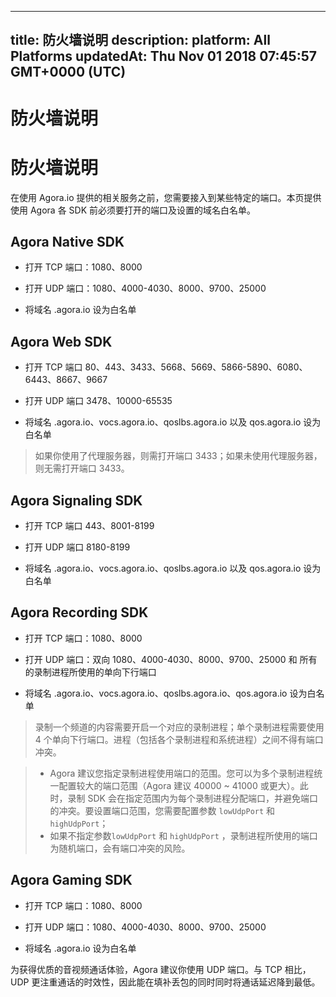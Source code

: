 
---
title: 防火墙说明
description: 
platform: All Platforms
updatedAt: Thu Nov 01 2018 07:45:57 GMT+0000 (UTC)
---
# 防火墙说明
# 防火墙说明

在使用 Agora.io 提供的相关服务之前，您需要接入到某些特定的端口。本页提供使用 Agora 各 SDK 前必须要打开的端口及设置的域名白名单。

## Agora Native SDK

-   打开 TCP 端口：1080、8000

-   打开 UDP 端口：1080、4000-4030、8000、9700、25000

-   将域名 .agora.io 设为白名单


## Agora Web SDK

-   打开 TCP 端口 80、443、3433、5668、5669、5866-5890、6080、6443、8667、9667

-   打开 UDP 端口 3478、10000-65535

-   将域名 .agora.io、vocs.agora.io、qoslbs.agora.io 以及 qos.agora.io 设为白名单

> 如果你使用了代理服务器，则需打开端口 3433；如果未使用代理服务器，则无需打开端口 3433。

## Agora Signaling SDK

-   打开 TCP 端口 443、8001-8199

-   打开 UDP 端口 8180-8199

-   将域名 .agora.io、vocs.agora.io、qoslbs.agora.io 以及 qos.agora.io 设为白名单


## Agora Recording SDK

-   打开 TCP 端口：1080、8000

-   打开 UDP 端口：双向 1080、4000-4030、8000、9700、25000 和 所有的录制进程所使用的单向下行端口

-   将域名 .agora.io、vocs.agora.io、qoslbs.agora.io、qos.agora.io 设为白名单



> 录制一个频道的内容需要开启一个对应的录制进程；单个录制进程需要使用 4 个单向下行端口。进程（包括各个录制进程和系统进程）之间不得有端口冲突。

> -   Agora 建议您指定录制进程使用端口的范围。您可以为多个录制进程统一配置较大的端口范围（Agora 建议 40000 ~ 41000 或更大）。此时，录制 SDK 会在指定范围内为每个录制进程分配端口，并避免端口的冲突。要设置端口范围，您需要配置参数 `lowUdpPort` 和 `highUdpPort`；
> -   如果不指定参数`lowUdpPort` 和 `highUdpPort` ，录制进程所使用的端口为随机端口，会有端口冲突的风险。


## Agora Gaming SDK

-   打开 TCP 端口：1080、8000

-   打开 UDP 端口：1080、4000-4030、8000、9700、25000

-   将域名 .agora.io 设为白名单


为获得优质的音视频通话体验，Agora 建议你使用 UDP 端口。与 TCP 相比，UDP 更注重通话的时效性，因此能在填补丢包的同时同时将通话延迟降到最低。


